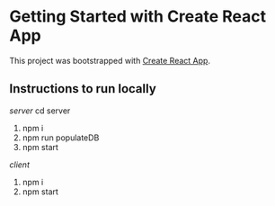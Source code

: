 # Getting Started with Create React App

This project was bootstrapped with [Create React App](https://github.com/facebook/create-react-app).

## Instructions to run locally

*server*
cd server
1) npm i
2) npm run populateDB
3) npm start

*client*
1) npm i
2) npm start
